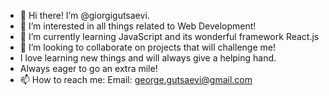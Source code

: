 - 👋 Hi there! I’m @giorgigutsaevi. 
- 👀 I’m interested in all things related to Web Development! 
- 🌱 I’m currently learning JavaScript and its wonderful framework React.js
- 💞️ I’m looking to collaborate on projects that will challenge me!
- I love learning new things and will always give a helping hand. 
- Always eager to go an extra mile! 
- 📫 How to reach me:
  Email: george.gutsaevi@gmail.com
     

<!---
giorgigutsaevi/giorgigutsaevi is a ✨ special ✨ repository because its `README.md` (this file) appears on your GitHub profile.
You can click the Preview link to take a look at your changes.
--->
